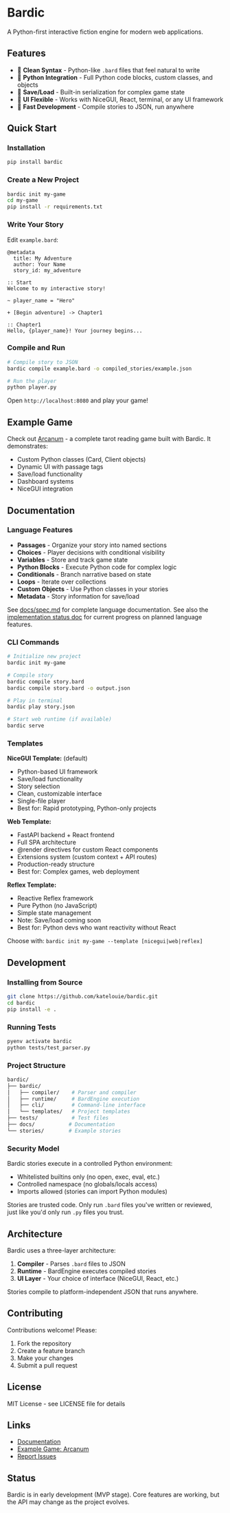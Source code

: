 # Bardic

A Python-first interactive fiction engine for modern web applications.

## Features

- 📝 **Clean Syntax** - Python-like `.bard` files that feel natural to write
- 🐍 **Python Integration** - Full Python code blocks, custom classes, and objects
- 💾 **Save/Load** - Built-in serialization for complex game state
- 🎨 **UI Flexible** - Works with NiceGUI, React, terminal, or any UI framework
- 🚀 **Fast Development** - Compile stories to JSON, run anywhere

## Quick Start

### Installation

```bash
pip install bardic
```

### Create a New Project

```bash
bardic init my-game
cd my-game
pip install -r requirements.txt
```

### Write Your Story

Edit `example.bard`:

```bard
@metadata
  title: My Adventure
  author: Your Name
  story_id: my_adventure

:: Start
Welcome to my interactive story!

~ player_name = "Hero"

+ [Begin adventure] -> Chapter1

:: Chapter1
Hello, {player_name}! Your journey begins...
```

### Compile and Run

```bash
# Compile story to JSON
bardic compile example.bard -o compiled_stories/example.json

# Run the player
python player.py
```

Open `http://localhost:8080` and play your game!

## Example Game

Check out [Arcanum](https://github.com/katelouie/arcanum-game) - a complete tarot reading game built with Bardic. It demonstrates:

- Custom Python classes (Card, Client objects)
- Dynamic UI with passage tags
- Save/load functionality
- Dashboard systems
- NiceGUI integration

## Documentation

### Language Features

- **Passages** - Organize your story into named sections
- **Choices** - Player decisions with conditional visibility
- **Variables** - Store and track game state
- **Python Blocks** - Execute Python code for complex logic
- **Conditionals** - Branch narrative based on state
- **Loops** - Iterate over collections
- **Custom Objects** - Use Python classes in your stories
- **Metadata** - Story information for save/load

See [docs/spec.md](docs/spec.md) for complete language documentation. See also the [implementation status doc](docs/IMPLEMENTATION_STATUS.md) for current progress on planned language features.

### CLI Commands

```bash
# Initialize new project
bardic init my-game

# Compile story
bardic compile story.bard
bardic compile story.bard -o output.json

# Play in terminal
bardic play story.json

# Start web runtime (if available)
bardic serve
```

### Templates

**NiceGUI Template:** (default)

- Python-based UI framework
- Save/load functionality
- Story selection
- Clean, customizable interface
- Single-file player
- Best for: Rapid prototyping, Python-only projects

**Web Template:**

- FastAPI backend + React frontend
- Full SPA architecture
- @render directives for custom React components
- Extensions system (custom context + API routes)
- Production-ready structure
- Best for: Complex games, web deployment

**Reflex Template:**

- Reactive Reflex framework
- Pure Python (no JavaScript)
- Simple state management
- Note: Save/load coming soon
- Best for: Python devs who want reactivity without React

Choose with: `bardic init my-game --template [nicegui|web|reflex]`

## Development

### Installing from Source

```bash
git clone https://github.com/katelouie/bardic.git
cd bardic
pip install -e .
```

### Running Tests

```bash
pyenv activate bardic
python tests/test_parser.py
```

### Project Structure

```sh
bardic/
├── bardic/
│   ├── compiler/    # Parser and compiler
│   ├── runtime/     # BardEngine execution
│   ├── cli/         # Command-line interface
│   └── templates/   # Project templates
├── tests/           # Test files
├── docs/           # Documentation
└── stories/        # Example stories
```

### Security Model

Bardic stories execute in a controlled Python environment:

- Whitelisted builtins only (no open, exec, eval, etc.)
- Controlled namespace (no globals/locals access)
- Imports allowed (stories can import Python modules)

Stories are trusted code. Only run `.bard` files you've written or reviewed, just like you'd only run `.py` files you trust.

## Architecture

Bardic uses a three-layer architecture:

1. **Compiler** - Parses `.bard` files to JSON
2. **Runtime** - BardEngine executes compiled stories
3. **UI Layer** - Your choice of interface (NiceGUI, React, etc.)

Stories compile to platform-independent JSON that runs anywhere.

## Contributing

Contributions welcome! Please:

1. Fork the repository
2. Create a feature branch
3. Make your changes
4. Submit a pull request

## License

MIT License - see LICENSE file for details

## Links

- [Documentation](https://github.com/katelouie/bardic/wiki)
- [Example Game: Arcanum](https://github.com/katelouie/arcanum-game)
- [Report Issues](https://github.com/katelouie/bardic/issues)

## Status

Bardic is in early development (MVP stage). Core features are working, but the API may change as the project evolves.
